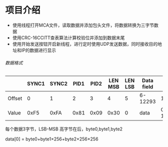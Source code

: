 # 项目介绍

* 使用线程打开MCA文件，读取数据并添加包头文件，将数据转换为三字节数据
* 使用CRC-16CCITT查表算法计算校验位并添加到数据末尾
* 使用开始发送按钮开启新线程，进行定时使用UDP发送数据，同时接收目的地址和IP的数据进行显示

###### 数据格式

|        | SYNC1 | SYNC2 | PID1 | PID2 | LEN MSB | LEN LSB | Data field | CRC MSB | CRC LSB |
| ------ | ----- | ----- | ---- | ---- | ------- | ------- | ---------- | ------- | ------- |
| Offset | 0     | 1     | 2    | 3    | 4       | 5       | 6-12293    | 12294   | 12295   |
| Value  | 0xF5  | 0xFA  | 0x81 | 0x09 | 0x30    | 0       | data       | CRC-16  |         |



每个数据3字节，LSB-MSB 高字节在后，byte0,byte1,byte2

data[0] = byte0+byte1$\times$​256+byte2$\times$​256$\times$​256



